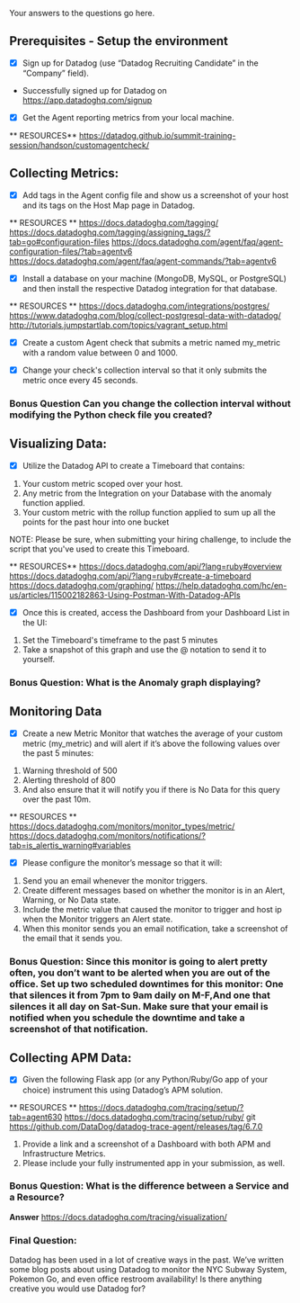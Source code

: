 Your answers to the questions go here.

## Prerequisites - Setup the environment

- [x] Sign up for Datadog (use “Datadog Recruiting Candidate” in the “Company” field).
- Successfully signed up for Datadog on https://app.datadoghq.com/signup
- [x] Get the Agent reporting metrics from your local machine.

** RESOURCES** 
https://datadog.github.io/summit-training-session/handson/customagentcheck/


## Collecting Metrics:
- [x] Add tags in the Agent config file and show us a screenshot of your host and its tags on the Host Map page in Datadog.

** RESOURCES ** 
https://docs.datadoghq.com/tagging/
https://docs.datadoghq.com/tagging/assigning_tags/?tab=go#configuration-files
https://docs.datadoghq.com/agent/faq/agent-configuration-files/?tab=agentv6
https://docs.datadoghq.com/agent/faq/agent-commands/?tab=agentv6

- [x] Install a database on your machine (MongoDB, MySQL, or PostgreSQL) and then install the respective Datadog integration for that database.

** RESOURCES ** 
https://docs.datadoghq.com/integrations/postgres/
https://www.datadoghq.com/blog/collect-postgresql-data-with-datadog/
http://tutorials.jumpstartlab.com/topics/vagrant_setup.html

- [x] Create a custom Agent check that submits a metric named my_metric with a random value between 0 and 1000.

- [x] Change your check's collection interval so that it only submits the metric once every 45 seconds.

### Bonus Question Can you change the collection interval without modifying the Python check file you created?

## Visualizing Data:

- [x] Utilize the Datadog API to create a Timeboard that contains:

1. Your custom metric scoped over your host.
2. Any metric from the Integration on your Database with the anomaly function applied.
3. Your custom metric with the rollup function applied to sum up all the points for the past hour into one bucket

NOTE: Please be sure, when submitting your hiring challenge, to include the script that you've used to create this Timeboard.

** RESOURCES** 
https://docs.datadoghq.com/api/?lang=ruby#overview
https://docs.datadoghq.com/api/?lang=ruby#create-a-timeboard
https://docs.datadoghq.com/graphing/
https://help.datadoghq.com/hc/en-us/articles/115002182863-Using-Postman-With-Datadog-APIs


- [x] Once this is created, access the Dashboard from your Dashboard List in the UI:
1. Set the Timeboard's timeframe to the past 5 minutes
2. Take a snapshot of this graph and use the @ notation to send it to yourself.

### Bonus Question: What is the Anomaly graph displaying?

## Monitoring Data
- [x] Create a new Metric Monitor that watches the average of your custom metric (my_metric) and will alert if it’s above the following values over the past 5 minutes:
1. Warning threshold of 500
2. Alerting threshold of 800
3. And also ensure that it will notify you if there is No Data for this query over the past 10m.

** RESOURCES ** 
https://docs.datadoghq.com/monitors/monitor_types/metric/
https://docs.datadoghq.com/monitors/notifications/?tab=is_alertis_warning#variables

- [x] Please configure the monitor’s message so that it will:

1. Send you an email whenever the monitor triggers.
2. Create different messages based on whether the monitor is in an Alert, Warning, or No Data state.
3. Include the metric value that caused the monitor to trigger and host ip when the Monitor triggers an Alert state.
4. When this monitor sends you an email notification, take a screenshot of the email that it sends you.

### Bonus Question: Since this monitor is going to alert pretty often, you don’t want to be alerted when you are out of the office. Set up two scheduled downtimes for this monitor: One that silences it from 7pm to 9am daily on M-F,And one that silences it all day on Sat-Sun. Make sure that your email is notified when you schedule the downtime and take a screenshot of that notification.

## Collecting APM Data:
- [x] Given the following Flask app (or any Python/Ruby/Go app of your choice) instrument this using Datadog’s APM solution. 

** RESOURCES ** 
https://docs.datadoghq.com/tracing/setup/?tab=agent630
https://docs.datadoghq.com/tracing/setup/ruby/
git 
https://github.com/DataDog/datadog-trace-agent/releases/tag/6.7.0

1. Provide a link and a screenshot of a Dashboard with both APM and Infrastructure Metrics.
2. Please include your fully instrumented app in your submission, as well.

### Bonus Question: What is the difference between a Service and a Resource?
**Answer**
https://docs.datadoghq.com/tracing/visualization/

### Final Question:
Datadog has been used in a lot of creative ways in the past. We’ve written some blog posts about using Datadog to monitor the NYC Subway System, Pokemon Go, and even office restroom availability! Is there anything creative you would use Datadog for?

